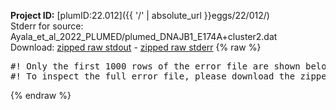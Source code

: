 **Project ID:** [plumID:22.012]({{ '/' | absolute_url }}eggs/22/012/)  
Stderr for source:  Ayala_et_al_2022_PLUMED/plumed_DNAJB1_E174A+cluster2.dat   
Download: [zipped raw stdout](plumed_DNAJB1_E174A+cluster2.dat.plumed.stdout.txt.zip) - [zipped raw stderr](plumed_DNAJB1_E174A+cluster2.dat.plumed.stderr.txt.zip) 
{% raw %}
<pre>
#! Only the first 1000 rows of the error file are shown below
#! To inspect the full error file, please download the zipped raw stderr file above
</pre>
{% endraw %}
